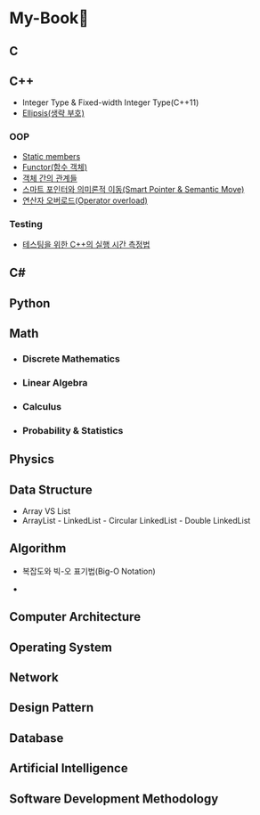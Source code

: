 # My-Book📖

## C

## C++

*   Integer Type & Fixed-width Integer Type(C++11)
*   [Ellipsis(생략 부호)](./C++/Ellipsis(생략_부호).md)

### OOP

*   [Static members](./C++/Static_Members.md)
*   [Functor(함수 객체)](./C++/Functor(함수_객체).md)
*   [객체 간의 관계들](./C++/객체_간의_관계들.md)
*   [스마트 포인터와 의미론적 이동(Smart Pointer & Semantic Move)](./C++/스마트_포인터와_의미론적_이동.md)
*   [연산자 오버로드(Operator overload)](./C++/연산자_오버로드(Operator_Overload)/.md)

### Testing

*   [테스팅을 위한 C++의 실행 시간 측정법](./C++/테스팅을_위한_C++의_실행_시간_측정_방법.md)

## C#

## Python

## Math

*   ### Discrete Mathematics

*   ### Linear Algebra

*   ### Calculus

*   ### Probability & Statistics



## Physics

## Data Structure

*   Array VS List
*   ArrayList - LinkedList - Circular LinkedList - Double LinkedList

## Algorithm

-   복잡도와 빅-오 표기법(Big-O Notation)

*   

## Computer Architecture

## Operating System

## Network

## Design Pattern

## Database

## Artificial Intelligence

## Software Development Methodology

